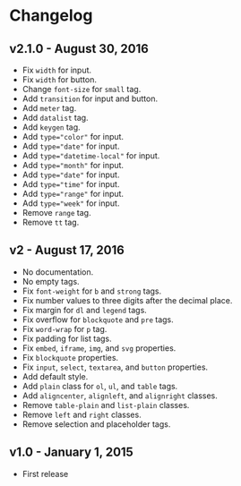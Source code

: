 Changelog
=========

## v2.1.0 - August 30, 2016

* Fix `width` for input.
* Fix `width` for button.
* Change `font-size` for `small` tag.
* Add `transition` for input and button.
* Add `meter` tag.
* Add `datalist` tag.
* Add `keygen` tag.
* Add `type="color"` for input.
* Add `type="date"` for input.
* Add `type="datetime-local"` for input.
* Add `type="month"` for input.
* Add `type="date"` for input.
* Add `type="time"` for input.
* Add `type="range"` for input.
* Add `type="week"` for input.
* Remove `range` tag.
* Remove `tt` tag.

## v2 - August 17, 2016

* No documentation.
* No empty tags.
* Fix `font-weight` for `b` and `strong` tags.
* Fix number values to three digits after the decimal place.
* Fix margin for `dl` and `legend` tags.
* Fix overflow for `blockquote` and `pre` tags.
* Fix `word-wrap` for `p` tag.
* Fix padding for list tags.
* Fix `embed`, `iframe`, `img`, and `svg` properties.
* Fix `blockquote` properties.
* Fix `input`, `select`, `textarea`, and `button` properties.
* Add default style.
* Add `plain` class for `ol`, `ul`, and `table` tags.
* Add `aligncenter`, `alignleft`, and `alignright` classes.
* Remove `table-plain` and `list-plain` classes.
* Remove `left` and `right` classes.
* Remove selection and placeholder tags.

## v1.0 - January 1, 2015

* First release
